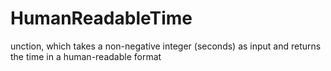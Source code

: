 # HumanReadableTime
unction, which takes a non-negative integer (seconds) as input and returns the time in a human-readable format
